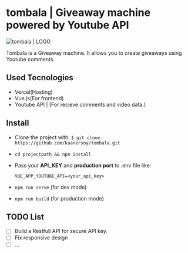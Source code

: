 
# tombala | Giveaway machine powered by Youtube API

![tombala | LOGO](https://tombala-delta.vercel.app/favicons/og-image.png)

  
Tombala is a Giveaway machine. It allows you to create giveaways using Youtube comments.

## Used Tecnologies

- Vercel(Hosting)
- Vue.js(For frontend)
- Youtube API | (For recieve comments and video data.)

## Install

- Clone the project with: `$ git clone https://github.com/kaanersoy/tombala.git`

- `cd projectpath && npm install`

- Pass your **API_KEY** and **production port** to .env file like:

	`VUE_APP_YOUTUBE_API=<your_api_key>`

- `npm run serve` (for dev mode)

- `npm run build` (for production mode)

  

## TODO List

 - [ ] Build a Restfull API for secure API key.
 - [ ] Fix responsive design
 - [ ]  ... 
